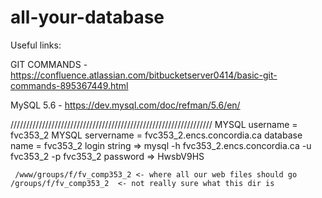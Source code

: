 # all-your-database

Useful links:

GIT COMMANDS - https://confluence.atlassian.com/bitbucketserver0414/basic-git-commands-895367449.html

MySQL 5.6 - https://dev.mysql.com/doc/refman/5.6/en/




////////////////////////////////////////////////////////////////
MYSQL username = fvc353_2
MYSQL servername = fvc353_2.encs.concordia.ca
database name = fvc353_2
login string  => mysql -h fvc353_2.encs.concordia.ca -u fvc353_2 -p fvc353_2
password      => HwsbV9HS

~~~~~~~~~ Web Stuff ~~~~~~~~
 /www/groups/f/fv_comp353_2 <- where all our web files should go
/groups/f/fv_comp353_2  <- not really sure what this dir is 
